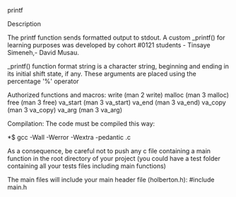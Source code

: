 printf

Description

The printf function sends formatted output to stdout. A custom _printf() for learning purposes was developed by cohort #0121 students - Tinsaye Simeneh,- David Musau.

_printf() function format string is a character string, beginning and ending in its initial shift state, if any. These arguments are placed using the percentage '%' operator

Authorized functions and macros:
write (man 2 write) malloc (man 3 malloc) free (man 3 free) va_start (man 3 va_start) va_end (man 3 va_end) va_copy (man 3 va_copy) va_arg (man 3 va_arg)

Compilation:
The code must be compiled this way:

*$ gcc -Wall -Werror -Wextra -pedantic .c

As a consequence, be careful not to push any c file containing a main function in the root directory of your project (you could have a test folder containing all your tests files including main functions)

The main files will include your main header file (holberton.h): #include main.h